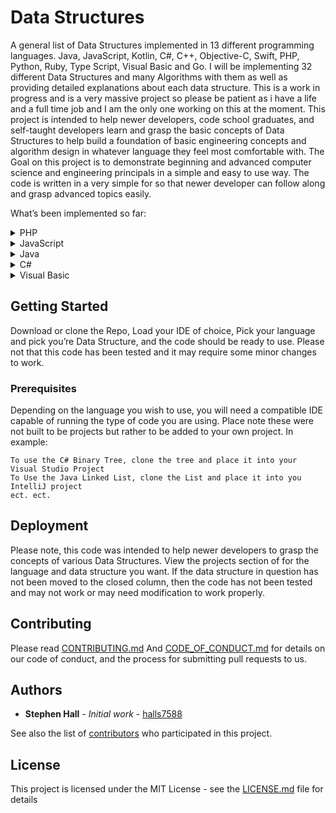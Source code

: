 # Data Structures
A general list of Data Structures implemented in 13 different programming languages. Java, JavaScript, Kotlin, C#, C++, Objective-C, Swift, PHP, Python, Ruby, Type Script, Visual Basic and Go. I will be implementing 32 different Data Structures and many Algorithms with them as well as providing detailed explanations about each data structure. This is a work in progress and is a very massive project so please be patient as i have a life and a full time job and I am the only one working on this at the moment.
This project is intended to help newer developers, code school graduates, and self-taught developers learn and grasp the basic concepts of Data Structures to help build a foundation of basic engineering concepts and algorithm design in whatever language they feel most comfortable with. The Goal on this project is to demonstrate beginning and advanced computer science and engineering principals in a simple and easy to use way. The code is written in a very simple for so that newer developer can follow along and grasp advanced topics easily.

What’s been implemented so far:

<details>
  <summary>PHP</summary>
  
  [Circular Array in PHP](https://github.com/halls7588/Data_Structures/blob/master/PHP/Arrays/CircularArray/CircularArray.php)
  
  [Doubly Linked List in PHP](https://github.com/halls7588/Data_Structures/blob/master/PHP/Lists/Doubly_Linked_List/DoublyLinkedList.php)
  
  [Linked List in PHP](https://github.com/halls7588/Data_Structures/blob/master/PHP/Lists/LinkedList/LinkedList.php)
  
  [Binary Tree in PHP](https://github.com/halls7588/Data_Structures/blob/master/PHP/Trees/BinaryTree.php)
  
  [Arrayed Stack in PHP](https://github.com/halls7588/Data_Structures/blob/master/PHP/Stacks/ArrayedStack/ArrayedStack.php)
  
  [Linked Stack in PHP](https://github.com/halls7588/Data_Structures/blob/master/PHP/Stacks/LinkedStack/LinkedStack.php)
  
  [Arrayed Queue in PHP](https://github.com/halls7588/Data_Structures/blob/master/PHP/Queue/Arrayed_Queues/ArrayedQueue.php)
  
  [Linked Queue in PHP](https://github.com/halls7588/Data_Structures/blob/master/PHP/Queue/Linked_Queue/Linked_Queue/LinkedQueue.php)  
</details>

<details>
  <summary>JavaScript</summary>
  
  [Circular Array in JavaScript](https://github.com/halls7588/Data_Structures/blob/master/JavaScript/Arrays/CircularArray/CircularArray.js)
  
  [ArrayList in JavaScript](https://github.com/halls7588/Data_Structures/blob/master/JavaScript/Arrays/ArrayList/ArrayList.js)
  
  [Doubly Linked List in JavaScript](https://github.com/halls7588/Data_Structures/blob/master/JavaScript/Lists/Doubly_Linked_List/DoublyLinkedList.js)
  
  [Linked List in JavaScript](https://github.com/halls7588/Data_Structures/blob/master/JavaScript/Lists/Linked_List/LinkedList.js)
  
  [Binary Tree in JavaScript](https://github.com/halls7588/Data_Structures/blob/master/JavaScript/Trees/Binary_Tree/BinaryTree.js)
  
  [AVL Tree in JavaScript](https://github.com/halls7588/Data_Structures/blob/master/JavaScript/Trees/AVL_Tree/AVLTree.js)
    
  [Red Black Tree in JavaScript](https://github.com/halls7588/Data_Structures/blob/master/JavaScript/Trees/Red_Black_Tree/RedBlackTree.js)
  
  [Arrayed Stack in JavaScript](https://github.com/halls7588/Data_Structures/blob/master/JavaScript/Stacks/Arrayed_Stack/Arrayed_Stack.js)
  
  [Linked Stack in JavaScript](https://github.com/halls7588/Data_Structures/blob/master/JavaScript/Stacks/Stack_Linked/LinkedStack.js)
  
  [Arrayed Queue in JavaScript](https://github.com/halls7588/Data_Structures/tree/master/JavaScript/Queues/ArrayedQueue)
  
  [Linked Queue in JavaScript](https://github.com/halls7588/Data_Structures/blob/master/JavaScript/Queues/LinkedQueue/LinkedQueue.js)  
</details>
<details>
  <summary>Java</summary>
  
  [Circular Array in Java](https://github.com/halls7588/Data_Structures/blob/master/Java/Arrays/CircularArray/CircularArray.java)
  
  [ArrayList in Java](https://github.com/halls7588/Data_Structures/blob/master/Java/Arrays/ArrayList/ArrayList.java)
  
  [Arrayed Set in Java](https://github.com/halls7588/Data_Structures/blob/master/Java/Arrays/ArrayedSet/ArrayedSet.java)
  
  [Sorted Array in Java](https://github.com/halls7588/Data_Structures/blob/master/Java/Arrays/Sorted_Array/SortedArray.java)
  
  [Doubly Linked List in Java](https://github.com/halls7588/Data_Structures/blob/master/Java/Lists/Doubly_Linked_List/DoublyLinkedList.java)
  
  [Linked List in Java](https://github.com/halls7588/Data_Structures/blob/master/Java/Lists/Linked_List/LinkedList.java)
  
  [Skip List in Java](https://github.com/halls7588/Data_Structures/blob/master/Java/Lists/Skip_List/SkipList.java)
  
  [Linked Set in Java](https://github.com/halls7588/Data_Structures/blob/master/Java/Lists/LinkedSet/LinkedSet.java)
  
  [Binary Tree in Java](https://github.com/halls7588/Data_Structures/blob/master/Java/Trees/Binary_Tree/BinaryTree.java)
  
  [Red Black Tree in Java](https://github.com/halls7588/Data_Structures/blob/master/Java/Trees/RedBlackTree/RedBlackTree.java)
  
  [Arrayed Stack in Java](https://github.com/halls7588/Data_Structures/blob/master/Java/Stacks/Arrayed_Stack/ArrayedStack.java)
  
  [Circular Stack in Java](https://github.com/halls7588/Data_Structures/blob/master/Java/Stacks/CircularStack/CricularStack.java)
  
  [Linked Stack in Java](https://github.com/halls7588/Data_Structures/blob/master/Java/Stacks/Linked_Stack/LinkedStack.java)
  
  [Arrayed Queue in Java](https://github.com/halls7588/Data_Structures/blob/master/Java/Queues/Arrayed_Queue/ArrayedQueue.java)
  
  [Circular Queue in Java](https://github.com/halls7588/Data_Structures/blob/master/Java/Queues/CircularQueue/CricularQueue.java)
  
  [Deque in Java](https://github.com/halls7588/Data_Structures/blob/master/Java/Queues/Deque/Deque.java)
  
  [Linked Queue in Java](https://github.com/halls7588/Data_Structures/blob/master/Java/Queues/Linked_Queue/LinkedQueue.java)  
</details>

<details>
  <summary>C#</summary>
  
  [Circular Array in C#](https://github.com/halls7588/Data_Structures/blob/master/C%23/Arrays/CirculayArray.cs)
  
  [Doubly Linked List in C#](https://github.com/halls7588/Data_Structures/blob/master/C%23/Lists/DoublyLinkedList/DoublyLinkedList.cs)
  
  [Linked List in C#](https://github.com/halls7588/Data_Structures/blob/master/C%23/Lists/Linked_List/LinkedList.cs)
  
  [Binary Tree in C#](https://github.com/halls7588/Data_Structures/blob/master/C%23/Trees/Binary_Tree/BinaryTree.cs)
  
  [Arrayed Stack in C#](https://github.com/halls7588/Data_Structures/blob/master/C%23/Stacks/Arrayed_Stack/ArrayedStack.cs)
  
  [Linked Stack in C#](https://github.com/halls7588/Data_Structures/blob/master/C%23/Stacks/Linked_Stack/LinkedStack.cs)
  
  [Arrayed Queue in C#](https://github.com/halls7588/Data_Structures/blob/master/C%23/Queues/Arrayed_Queue/ArrayedQueue.cs)
  
  [Linked Queue in C#](https://github.com/halls7588/Data_Structures/blob/master/C%23/Queues/Linked_Queue/LinkedQueue.cs)  
</details>
<details>
  <summary>Visual Basic</summary>
  
  [Circular Array in Visual Basic](https://github.com/halls7588/Data_Structures/blob/master/Visual_Basic/Arrays/CircularArray.vb)
  
  [Doubly Linked List in Visual Basic](https://github.com/halls7588/Data_Structures/blob/master/Visual_Basic/Lists/DoublyLinkedList/DoublyLinkedList.vb)
  
  [Linked List in Visual Basic](https://github.com/halls7588/Data_Structures/blob/master/Visual_Basic/Lists/Linked_List/Linked_List.vb)
  
  [Binary Tree in Visual Basic](https://github.com/halls7588/Data_Structures/blob/master/Visual_Basic/Trees/BinaryTree/BinaryTree.vb)
  
  [Arrayed Stack in Visual Basic](https://github.com/halls7588/Data_Structures/blob/master/Visual_Basic/Stacks/Arrayed_Stack/ArrayedStack.vb)
  
  [Linked Stack in Visual Basic](https://github.com/halls7588/Data_Structures/blob/master/Visual_Basic/Stacks/Linked_Stack/LinkedStack.vb)
  
  [Arrayed Queue in Visual Basic](https://github.com/halls7588/Data_Structures/blob/master/Visual_Basic/Queues/Arrayed_Queue/ArrayedQueue.vb)
  
  [Linked Queue in Visual Basic](https://github.com/halls7588/Data_Structures/blob/master/Visual_Basic/Queues/Linked_Queue/LinkedQueue.vb)  
</details>

## Getting Started

Download or clone the Repo, Load your IDE of choice, Pick your language and pick you’re Data Structure, and the code should be ready to use. Please not that this code has been tested and it may require some minor changes to work. 

### Prerequisites

Depending on the language you wish to use, you will need a compatible IDE capable of running the type of code you are using. Place note these were not built to be projects but rather to be added to your own project. In example:

```
To use the C# Binary Tree, clone the tree and place it into your Visual Studio Project
To Use the Java Linked List, clone the List and place it into you IntelliJ project
ect. ect. 
```
## Deployment

Please note, this code was intended to help newer developers to grasp the concepts of various Data Structures. View the projects section of for the language and data structure you want. If the data structure in question has not been moved to the closed column, then the code has not been tested and may not work or may need modification to work properly. 

## Contributing
Please read [CONTRIBUTING.md](https://github.com/halls7588/Data_Structures/blob/master/CONTRIBUTING.md) And [CODE_OF_CONDUCT.md](https://github.com/halls7588/Data_Structures/blob/master/CODE_OF_CONDUCT.md)
for details on our code of conduct, and the process for submitting pull requests to us.


## Authors

* **Stephen Hall** - *Initial work* - [halls7588](https://github.com/halls7588)

See also the list of [contributors]( https://github.com/halls7588/Data_Structures/graphs/contributors) who participated in this project.

## License

This project is licensed under the MIT License - see the [LICENSE.md](LICENSE.md) file for details
